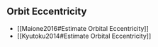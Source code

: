 ## Orbit Eccentricity

- [[Maione2016#Estimate Orbital Eccentricity]]
- [[Kyutoku2014#Estimate Orbital Eccentricity]]